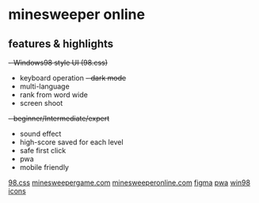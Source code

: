# minesweeper online

## features & highlights

~~- Windows98 style UI (98.css)~~

- keyboard operation
  ~~- dark mode~~
- multi-language
- rank from word wide
- screen shoot

~~- beginner/Intermediate/expert~~

- sound effect
- high-score saved for each level
- safe first click
- pwa
- mobile friendly

[98.css](https://jdan.github.io/98.css)
[minesweepergame.com](https://minesweepergame.com)
[minesweeperonline.com](https://minesweeperonline.com)
[figma](<https://www.figma.com/file/HrRfanYL0SSWWJR4sCuaD5/Minesweeper-%E2%80%94-Interactive-Components-Demo-(Community)?node-id=1%3A63&mode=dev>)
[pwa](https://ducanh-next-pwa.vercel.app/docs/next-pwa/getting-started)
[win98 icons](https://win98icons.alexmeub.com/)
